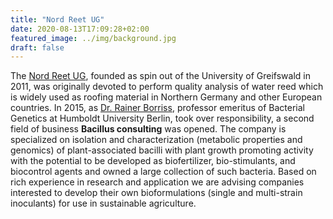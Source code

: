 ```yaml
---
title: "Nord Reet UG"
date: 2020-08-13T17:09:28+02:00
featured_image: ../img/background.jpg
draft: false
---
```


The [Nord Reet UG](https://www.nordreet.de/), founded as spin out of the University of Greifswald in
2011, was originally devoted to perform quality analysis of water reed which is widely used as roofing
material in Northern Germany and other European countries. In 2015, as [Dr. Rainer Borriss](https://www.researchgate.net/profile/Rainer_Borriss),
professor emeritus of Bacterial Genetics at Humboldt University Berlin, took over responsibility, 
a second field of business **Bacillus consulting** was opened. The company is specialized on isolation and
characterization (metabolic properties and genomics) of plant-associated bacilli with plant growth
promoting activity with the potential to be developed as biofertilizer, bio-stimulants, and biocontrol
agents and owned a large collection of such bacteria. Based on rich experience in research and
application we are advising companies interested to develop their own bioformulations (single and
multi-strain inoculants) for use in sustainable agriculture.